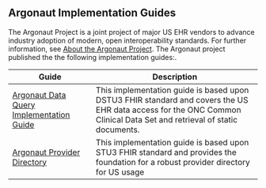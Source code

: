 Argonaut Implementation Guides
------------------------------

The Argonaut Project is a joint project of major US EHR vendors to advance industry adoption of modern, open interoperability standards. For further information, see [About the Argonaut Project]. The Argonaut project published the the following implementation guides:.

|   Guide                   |                                                                                                                                                         Description        |
|----------------------|-----------------------------------------------------------------------------------------------------------------------------------------------------------------|
| [Argonaut Data Query Implementation Guide]   | This implementation guide is based upon DSTU3 FHIR standard and covers the US EHR data access for the ONC Common Clinical Data Set and retrieval of static documents. |
| [Argonaut Provider Directory] | This implementation guide is based upon STU3 FHIR standard and provides the foundation for a robust provider directory for US usage                                                                                            |

  [About the Argonaut Project]: http://argonautwiki.hl7.org/index.php?title=Main_Page/Background
  [Argonaut Data Query Implementation Guide]: http://hl7.org.au/fhir/argonaut/r2/
  [Argonaut Provider Directory]: http://hl7.org.au/fhir/argonaut/pd/
